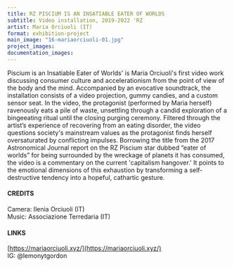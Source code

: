 ```yaml
---
title: RZ PISCIUM IS AN INSATIABLE EATER OF WORLDS
subtitle: Video installation, 2019-2022 'RZ
artist: Maria Orciuoli (IT)
format: exhibition-project
main_image: "16-mariaorciuoli-01.jpg"
project_images:
documentation_images:
---
```


Piscium is an Insatiable Eater of Worlds' is Maria Orciuoli's first video work discussing consumer culture and accelerationism from the point of view of the body and the mind. Accompanied by an evocative soundtrack, the installation consists of a video projection, gummy candies, and a custom sensor seat. In the video, the protagonist (performed by Maria herself) ravenously eats a pile of waste, unsettling through a candid exploration of a bingeeating ritual until the closing purging ceremony. Filtered through the artist’s experience of recovering from an eating disorder, the video questions society's mainstream values as the protagonist finds herself oversaturated by conflicting impulses. Borrowing the title from the 2017 Astronomical Journal report on the RZ Piscium star dubbed “eater of worlds” for being surrounded by the wreckage of planets it has consumed, the video is a commentary on the current 'capitalism hangover.' It points to the emotional dimensions of this exhaustion by transforming a self-destructive tendency into a hopeful, cathartic gesture.
 
#### CREDITS 
Camera: Ilenia Orciuoli (IT) <br>
Music: Associazione Terredaria (IT) 

#### LINKS 
[https://mariaorciuoli.xyz/](https://mariaorciuoli.xyz/) <br>
IG: @lemonytgordon
